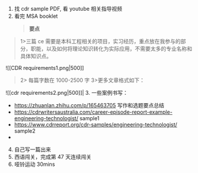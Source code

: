 1. 找 cdr sample PDF, 看 youtube 相关指导视频
2. 看完 MSA booklet
   > **要点**

> 1>三篇 ce 需要是本科工程相关的项目，实习经历，重点放在我参与的部分，职能，以及如何将理论知识转化为实际应用，不需要太多的专业名称和具体知识点。

![[CDR requirements1.png|500]]

> 2> 每篇字数在 1000-2500 字
> 3>更多文章格式如下：

![[cdr requirements2.png|500]]| 3. 一些案例书写：

- https://zhuanlan.zhihu.com/p/165463705 写作和选题要点总结
- https://cdrwritersaustralia.com/career-episode-report-example-engineering-technologist/ sample1
- https://www.cdrreport.org/cdr-samples/engineering-technologist/ sample2
-

4. 自己写一篇出来
5. 西语闯关，完成第 47 天连续闯关
6. 哑铃运动 30mins
